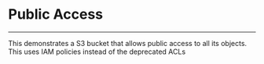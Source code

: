 # Public Access
---

This demonstrates a S3 bucket that allows public access to all its objects.
This uses IAM policies instead of the deprecated ACLs
